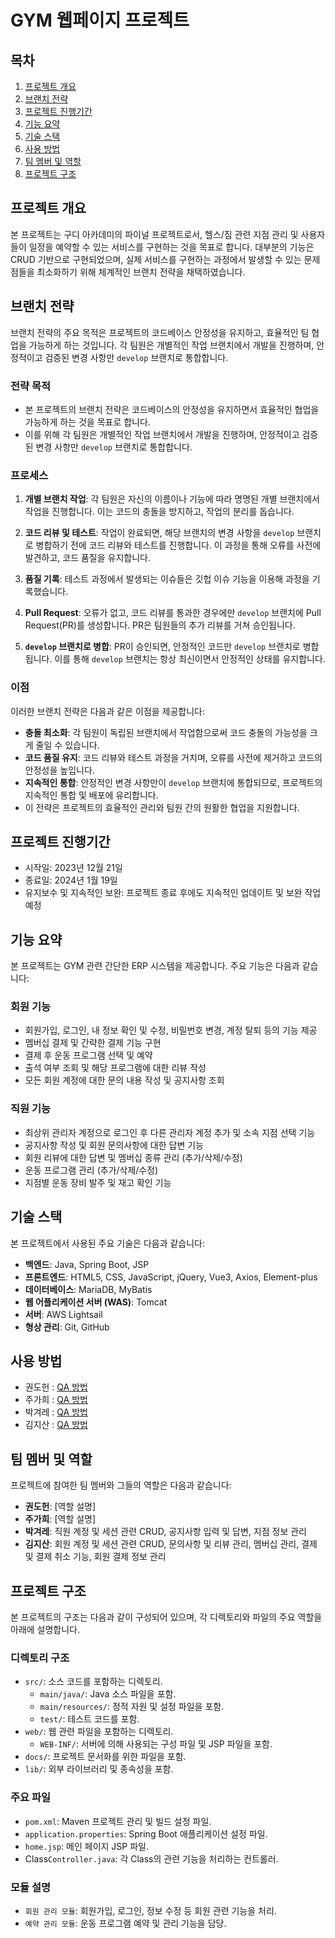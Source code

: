 # GYM 웹페이지 프로젝트

## 목차
1. [프로젝트 개요](#프로젝트-개요)
2. [브랜치 전략](#브랜치-전략)
3. [프로젝트 진행기간](#프로젝트-진행기간)
4. [기능 요약](#기능-요약)
5. [기술 스택](#기술-스택)
6. [사용 방법](#사용-방법)
7. [팀 멤버 및 역할](#팀-멤버-및-역할)
8. [프로젝트 구조](#프로젝트-구조)

## 프로젝트 개요
본 프로젝트는 구디 아카데미의 파이널 프로젝트로서, 헬스/짐 관련 지점 관리 및 사용자들이 일정을 예약할 수 있는 서비스를 구현하는 것을 목표로 합니다. 대부분의 기능은 CRUD 기반으로 구현되었으며, 실제 서비스를 구현하는 과정에서 발생할 수 있는 문제점들을 최소화하기 위해 체계적인 브랜치 전략을 채택하였습니다.

## 브랜치 전략
브랜치 전략의 주요 목적은 프로젝트의 코드베이스 안정성을 유지하고, 효율적인 팀 협업을 가능하게 하는 것입니다. 각 팀원은 개별적인 작업 브랜치에서 개발을 진행하며, 안정적이고 검증된 변경 사항만 `develop` 브랜치로 통합합니다.

### 전략 목적
- 본 프로젝트의 브랜치 전략은 코드베이스의 안정성을 유지하면서 효율적인 협업을 가능하게 하는 것을 목표로 합니다.
- 이를 위해 각 팀원은 개별적인 작업 브랜치에서 개발을 진행하며, 안정적이고 검증된 변경 사항만 `develop` 브랜치로 통합합니다.
### 프로세스
1. **개별 브랜치 작업**: 각 팀원은 자신의 이름이나 기능에 따라 명명된 개별 브랜치에서 작업을 진행합니다. 이는 코드의 충돌을 방지하고, 작업의 분리를 돕습니다.

2. **코드 리뷰 및 테스트**: 작업이 완료되면, 해당 브랜치의 변경 사항을 `develop` 브랜치로 병합하기 전에 코드 리뷰와 테스트를 진행합니다. 이 과정을 통해 오류를 사전에 발견하고, 코드 품질을 유지합니다.

3. **품질 기록**: 테스트 과정에서 발생되는 이슈들은 깃헙 이슈 기능을 이용해 과정을 기록했습니다.

4. **Pull Request**: 오류가 없고, 코드 리뷰를 통과한 경우에만 `develop` 브랜치에 Pull Request(PR)를 생성합니다. PR은 팀원들의 추가 리뷰를 거쳐 승인됩니다.

5. **`develop` 브랜치로 병합**: PR이 승인되면, 안정적인 코드만 `develop` 브랜치로 병합됩니다. 이를 통해 `develop` 브랜치는 항상 최신이면서 안정적인 상태를 유지합니다.
### 이점
이러한 브랜치 전략은 다음과 같은 이점을 제공합니다:
- **충돌 최소화**: 각 팀원이 독립된 브랜치에서 작업함으로써 코드 충돌의 가능성을 크게 줄일 수 있습니다.
- **코드 품질 유지**: 코드 리뷰와 테스트 과정을 거치며, 오류를 사전에 제거하고 코드의 안정성을 높입니다.
- **지속적인 통합**: 안정적인 변경 사항만이 `develop` 브랜치에 통합되므로, 프로젝트의 지속적인 통합 및 배포에 유리합니다.
- 이 전략은 프로젝트의 효율적인 관리와 팀원 간의 원활한 협업을 지원합니다.
## 프로젝트 진행기간
- 시작일: 2023년 12월 21일
- 종료일: 2024년 1월 19일
- 유지보수 및 지속적인 보완: 프로젝트 종료 후에도 지속적인 업데이트 및 보완 작업 예정

## 기능 요약
본 프로젝트는 GYM 관련 간단한 ERP 시스템을 제공합니다. 주요 기능은 다음과 같습니다:

### 회원 기능
- 회원가입, 로그인, 내 정보 확인 및 수정, 비밀번호 변경, 계정 탈퇴 등의 기능 제공
- 멤버십 결제 및 간략한 결제 기능 구현
- 결제 후 운동 프로그램 선택 및 예약
- 출석 여부 조회 및 해당 프로그램에 대한 리뷰 작성
- 모든 회원 계정에 대한 문의 내용 작성 및 공지사항 조회

### 직원 기능
- 최상위 관리자 계정으로 로그인 후 다른 관리자 계정 추가 및 소속 지점 선택 기능
- 공지사항 작성 및 회원 문의사항에 대한 답변 기능
- 회원 리뷰에 대한 답변 및 멤버십 종류 관리 (추가/삭제/수정)
- 운동 프로그램 관리 (추가/삭제/수정)
- 지점별 운동 장비 발주 및 재고 확인 기능

## 기술 스택
본 프로젝트에서 사용된 주요 기술은 다음과 같습니다:

- **백엔드**: Java, Spring Boot, JSP
- **프론트엔드**: HTML5, CSS, JavaScript, jQuery, Vue3, Axios, Element-plus
- **데이터베이스**: MariaDB, MyBatis
- **웹 어플리케이션 서버 (WAS)**: Tomcat
- **서버**: AWS Lightsail
- **형상 관리**: Git, GitHub

## 사용 방법
- 권도헌 : [QA 방법](https://peppermint-falcon-0f8.notion.site/QA-d48b7318b98046148b0bfd4e6c200413?pvs=4)
- 주가희 : [QA 방법](https://peppermint-falcon-0f8.notion.site/QA-cd71c15e40a6481e9148e4c23cc9f887?pvs=4)
- 박겨레 : [QA 방법](https://www.notion.so/QA-490d756e34c24713b3cd68c75ca8229a?pvs=4)
- 김지산 : [QA 방법](https://peppermint-falcon-0f8.notion.site/QA-3ac3df88996f479da47d4dfe7712d757?pvs=4)
  
## 팀 멤버 및 역할
프로젝트에 참여한 팀 멤버와 그들의 역할은 다음과 같습니다:

- **권도헌**: [역할 설명]
- **주가희**: [역할 설명]
- **박겨레**: 직원 계정 및 세션 관련 CRUD, 공지사항 입력 및 답변, 지점 정보 관리
- **김지산**: 회원 계정 및 세션 관련 CRUD, 문의사항 및 리뷰 관리, 멤버십 관리, 결제 및 결제 취소 기능, 회원 결제 정보 관리

## 프로젝트 구조
본 프로젝트의 구조는 다음과 같이 구성되어 있으며, 각 디렉토리와 파일의 주요 역할을 아래에 설명합니다.

### 디렉토리 구조
- `src/`: 소스 코드를 포함하는 디렉토리.
  - `main/java/`: Java 소스 파일을 포함.
  - `main/resources/`: 정적 자원 및 설정 파일을 포함.
  - `test/`: 테스트 코드를 포함.
- `web/`: 웹 관련 파일을 포함하는 디렉토리.
  - `WEB-INF/`: 서버에 의해 사용되는 구성 파일 및 JSP 파일을 포함.
- `docs/`: 프로젝트 문서화를 위한 파일을 포함.
- `lib/`: 외부 라이브러리 및 종속성을 포함.

### 주요 파일
- `pom.xml`: Maven 프로젝트 관리 및 빌드 설정 파일.
- `application.properties`: Spring Boot 애플리케이션 설정 파일.
- `home.jsp`: 메인 페이지 JSP 파일.
- Class`Controller.java`: 각 Class의 관련 기능을 처리하는 컨트롤러.

### 모듈 설명
- `회원 관리 모듈`: 회원가입, 로그인, 정보 수정 등 회원 관련 기능을 처리.
- `예약 관리 모듈`: 운동 프로그램 예약 및 관리 기능을 담당.
